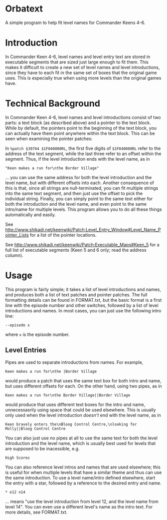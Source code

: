 # Orbatext
A simple program to help fit level names for Commander Keens 4-6.

Introduction
============

In Commander Keen 4-6, level names and level entry text are stored
in executable segments that are sized just large enough to fit them. 
This makes it difficult to create a new set of level names and level
introductions, since they have to each fit in the same set of boxes
that the original game uses. This is especially true when using 
more levels than the original games have.

Technical Background
====================

In Commander Keen 4-6, level names and level introductions consist
of two parts: a text block (as described above) and a pointer to
the text block. While by default, the pointers point to the 
beginning of the text block, you can actually have them point
anywhere within the text block. This can be seen when examining
the pointer patches:

In `%patch $30764 $1F040000RL`, the first five digits of
`$1F040000RL` refer to the address of the text segment,
while the last three refer to an offset within the segment.
Thus, if the level introduction ends with the level name, as in

`"Keen makes a run for\nthe Border Village"`

... you can use the same address for both the level introduction
and the level name, but with different offsets into each. Another
consequence of this is that, since all strings are null-terminated,
you can fit multiple strings into the same text segment, and then
just use the offset to pick the individual string. Finally, you 
can simply point to the same text either for both the introduction
and the level name, and even point to the same intro/name for 
multiple levels. This program allows you to do all these things
automatically and easily.


See http://www.shikadi.net/keenwiki/Patch:Level_Entry_Window#Level_Name_Pointer_Lists
for a list of the pointer locations.

See http://www.shikadi.net/keenwiki/Patch:Executable_Maps#Keen_5 for a full list of
executable segments (Keen 5 and 6 only; read the address column).

Usage
=====

This program is fairly simple; it takes a list of level introductions
and names, and produces both a list of text patches and pointer patches.
The full formatting details can be found in FORMAT.txt, but the
basic format is a first line with the episode number and other
switches, followed by a list of level introductions and names.
In most cases, you can just use the following intro line:

`--episode x`

where `x` is the episode number.

Level Entries
-------------

Pipes are used to separate introductions from names. For example,

`Keen makes a run for\nthe |Border Village`

would produce a patch that uses the same text box for both
intro and name, but uses different offsets for each. On the other
hand, using two pipes, as in

`Keen makes a run for\nthe Border Village||Border Village`

would produce that uses different text boxes for the intro and
name, unnecessasrily using space that could be used elsewhere.
This is usually only used when the level introduction *doesn't*
end with the level name, as in

`Keen bravely enters the\nBloog Control Centre,\nlooking for Molly||Bloog Control Centre`

You can also just use no pipes at all to use the same text for both
the level introduction and the level name, which is usually best used
for levels that are supposed to be inacessible, e.g.

`High Scores`

You can also reference level intros and names that are used elsewhere;
this is useful for when multiple levels that have a similar theme and
thus can use the same introduction. To use a level name/intro defined
elsewhere, start the entry with a star, followed by a reference to
the desired entry and name.

`* e12 n14`

... means "use the level introduction from level 12, and the level name
from level 14". You can even use a different level's name as the intro
text. For more details, see FORMAT.txt.
